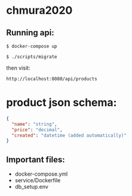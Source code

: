 # chmura2020

## Running api:

`$ docker-compose up`

`$ ./scripts/migrate`

then visit:

`http://localhost:8080/api/products`

# product json schema:
```json
{
  "name": "string",
  "price": "decimal",
  "created": "datetime (added automatically)"
}
```

## Important files:
 - docker-compose.yml
 - service/Dockerfile
 - db_setup.env
